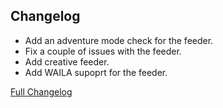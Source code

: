 ## Changelog

- Add an adventure mode check for the feeder.
- Fix a couple of issues with the feeder.
- Add creative feeder.
- Add WAILA supoprt for the feeder.

[Full Changelog](https://github.com/JamCoreModding/Honk/compare/0.1.0-beta.10...0.1.0-beta.11)

